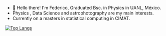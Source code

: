 - 👋 Hello there! I'm Federico, Graduated Bsc. in Physics in UANL, México.
- Physics , Data Science and astrophotography are my main interests.
- Currently on a masters in statistical computing in CIMAT.
<p align="center">
  
[![Top Langs](https://github-readme-stats.vercel.app/api/top-langs/?username=fedess99&layout=compact&size_weight=0&count_weight=1)](https://github.com/anuraghazra/github-readme-stats)

</p>

<!---
FedeSS99/FedeSS99 is a ✨ special ✨ repository because its `README.md` (this file) appears on your GitHub profile.
You can click the Preview link to take a look at your changes.
--->
